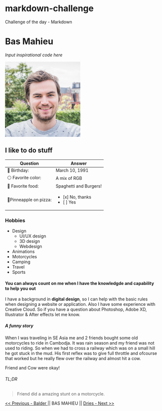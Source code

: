 # markdown-challenge
Challenge of the day - Markdown



# Bas Mahieu 

*Input inspirational code here*

![alt text](assets/profile_v1.png)


## I like to do stuff

Question | Answer
------------ | -------------
:calendar: Birthday: | March 10, 1991
:white_circle: Favorite color:| A mix of RGB
:fork_and_knife: Favorite food: | Spaghetti and Burgers!
:pizza:Pinneapple on pizza: | <ul><li>[x] No, thanks</li><li>[ ] Yes</li></ul>

### Hobbies

* Design
    * UI/UX design
    * 3D design
    * Webdesign
* Animations
* Motorcycles
* Camping
* Travel
* Sports




#### You can always count on me when I have the knowledgde and capability to help you out

I have a background in **digital design**, so I can help with the basic rules when designing a website or application.
Also I have some experience with Creative Cloud. So if you have a question about Photoshop, Adobe XD, Illustrator & After effects let me know. 


##### A funny story

When I was traveling in SE Asia me and 2 friends bought some old motorcycles to ride in Cambodja.
It was rain season and my friend was not used to riding. So when we had to cross a railway which was on a small hill he got stuck in the mud. His first reflex was to give full throttle and ofcourse that worked but he really flew over the railway and almost hit a cow. 

Friend and Cow were okay!

###### TL;DR
> Friend did a amazing stunt on a motorcycle.



[ << Previous - Balder ](https://github.com/balderb/markdown-challenge/blob/master/README.md) || BAS MAHIEU || [ Dries - Next >> ](https://github.com/DriesDD/markdown-challenge/blob/master/README.md)
